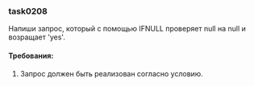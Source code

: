 
### task0208

Напиши запрос, который с помощью IFNULL проверяет null на null и возращает &#39;yes&#39;.


#### Требования:
1.	Запрос должен быть реализован согласно условию.

